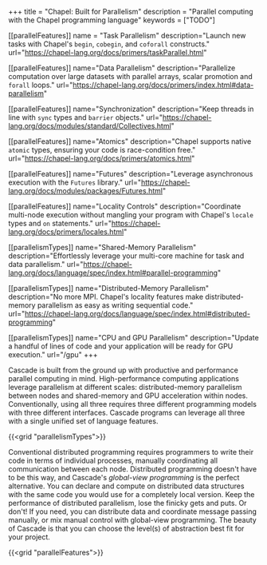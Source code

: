 +++
title = "Chapel: Built for Parallelism"
description = "Parallel computing with the Chapel programming language"
keywords = ["TODO"]

[[parallelFeatures]]
  name = "Task Parallelism"
  description="Launch new tasks with Chapel's `begin`, `cobegin`, and `coforall` constructs."
  url="https://chapel-lang.org/docs/primers/taskParallel.html"

[[parallelFeatures]]
  name="Data Parallelism"
  description="Parallelize computation over large datasets with parallel arrays, scalar promotion and `forall` loops."
  url="https://chapel-lang.org/docs/primers/index.html#data-parallelism"

[[parallelFeatures]]
  name="Synchronization"
  description="Keep threads in line with `sync` types and `barrier` objects."
  url="https://chapel-lang.org/docs/modules/standard/Collectives.html"

[[parallelFeatures]]
  name="Atomics"
  description="Chapel supports native `atomic` types, ensuring your code is race-condition free."
  url="https://chapel-lang.org/docs/primers/atomics.html"

[[parallelFeatures]]
  name="Futures"
  description="Leverage asynchronous execution with the `Futures` library."
  url="https://chapel-lang.org/docs/modules/packages/Futures.html"

[[parallelFeatures]]
  name="Locality Controls"
  description="Coordinate multi-node execution without mangling your program with Chapel's `locale` types and `on` statements."
  url="https://chapel-lang.org/docs/primers/locales.html"

[[parallelismTypes]]
  name="Shared-Memory Parallelism"
  description="Effortlessly leverage your multi-core machine for task and data parallelism."
  url="https://chapel-lang.org/docs/language/spec/index.html#parallel-programming"

[[parallelismTypes]]
  name="Distributed-Memory Parallelism"
  description="No more MPI. Chapel's locality features make distributed-memory parallelism as easy as writing sequential code."
  url="https://chapel-lang.org/docs/language/spec/index.html#distributed-programming"

[[parallelismTypes]]
  name="CPU and GPU Parallelism"
  description="Update a handful of lines of code and your application will be ready for GPU execution."
  url="/gpu"
+++

Cascade is built from the ground up with productive and performance parallel computing in mind. High-performance computing applications leverage parallelism at different scales: distributed-memory parallelism between nodes and shared-memory and GPU acceleration within nodes. Conventionally, using all three requires three different programming models with three different interfaces. Cascade programs can leverage all three with a single unified set of language features. 

{{<grid "parallelismTypes">}}

Conventional distributed programming requires programmers to write their code in terms of individual processes, manually coordinating all communication between each node. Distributed programming doesn't have to be this way, and Cascade's _global-view programming_ is the perfect alternative. You can declare and compute on distributed data structures with the same code you would use for a completely local version. Keep the performance of distributed parallelism, lose the finicky gets and puts. Or don't! If you need, you can distribute data and coordinate message passing manually, or mix manual control with global-view programming. The beauty of Cascade is that you can choose the level(s) of abstraction best fit for your project.

{{<grid "parallelFeatures">}}


